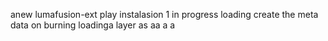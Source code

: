  anew lumafusion-ext
play
instalasion 1
in progress
loading
create the meta
data on burning
loadinga
layer
as
aa
a
 a
